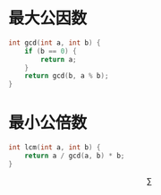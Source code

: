 # 最大公因数
```c++
int gcd(int a, int b) {
    if (b == 0) {
        return a;
    }
    return gcd(b, a % b);
}
```
# 最小公倍数
```c++
int lcm(int a, int b) {
    return a / gcd(a, b) * b;
}
```
$$\sum$$
